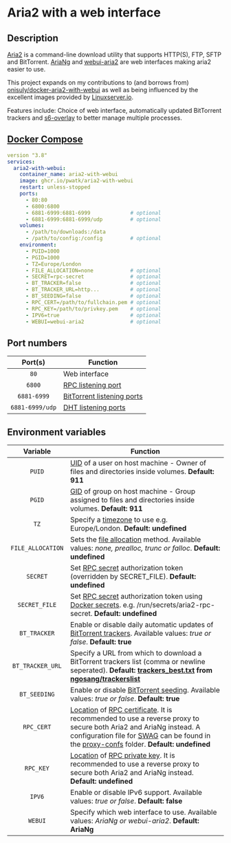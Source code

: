 # Aria2 with a web interface

## Description

[Aria2](https://github.com/aria2/aria2) is a command-line download utility that supports HTTP(S), FTP, SFTP and BitTorrent. [AriaNg](https://github.com/mayswind/AriaNg) and [webui-aria2](https://github.com/ziahamza/webui-aria2) are web interfaces making aria2 easier to use.

This project expands on my contributions to (and borrows from) [onisuly/docker-aria2-with-webui](https://github.com/onisuly/docker-aria2-with-webui) as well as being influenced by the excellent images provided by [Linuxserver.io](https://www.linuxserver.io/).

Features include: Choice of web interface, automatically updated BitTorrent trackers and [s6-overlay](https://github.com/just-containers/s6-overlay) to better manage multiple processes.

## [Docker Compose](https://docs.docker.com/compose/compose-file/compose-file-v3/)

```yaml
version "3.8"
services:
  aria2-with-webui:
    container_name: aria2-with-webui
    image: ghcr.io/pwatk/aria2-with-webui
    restart: unless-stopped
    ports:
      - 80:80
      - 6800:6800
      - 6881-6999:6881-6999             # optional
      - 6881-6999:6881-6999/udp         # optional
    volumes:
      - /path/to/downloads:/data
      - /path/to/config:/config         # optional
    environment:
      - PUID=1000
      - PGID=1000
      - TZ=Europe/London
      - FILE_ALLOCATION=none            # optional
      - SECRET=rpc-secret               # optional
      - BT_TRACKER=false                # optional
      - BT_TRACKER_URL=http...          # optional
      - BT_SEEDING=false                # optional
      - RPC_CERT=/path/to/fullchain.pem # optional
      - RPC_KEY=/path/to/privkey.pem    # optional
      - IPV6=true                       # optional
      - WEBUI=webui-aria2               # optional
```

## Port numbers

| Port(s) | Function |
| :----: | --- |
| `80` | Web interface |
| `6800` | [RPC listening port](https://aria2.github.io/manual/en/html/aria2c.html#cmdoption-rpc-listen-port) |
| `6881-6999` | [BitTorrent listening ports](https://aria2.github.io/manual/en/html/aria2c.html#cmdoption-listen-port) |
| `6881-6999/udp` | [DHT listening ports](https://aria2.github.io/manual/en/html/aria2c.html#cmdoption-dht-listen-port) |

## Environment variables

| Variable | Function |
| :----: | --- |
| `PUID` | [UID](https://en.wikipedia.org/wiki/Passwd "A user identifier, often abbreviated to user ID or UID") of a user on host machine - Owner of files and directories inside volumes. **Default: 911** |
| `PGID` | [GID](https://en.wikipedia.org/wiki/Group_identifier "A group identifier, often abbreviated to GID") of group on host machine - Group assigned to files and directories inside volumes. **Default: 911** |
| `TZ` | Specify a [timezone](https://en.wikipedia.org/wiki/List_of_tz_database_time_zones) to use e.g. Europe/London. **Default: undefined** |
| `FILE_ALLOCATION` | Sets the [file allocation](https://aria2.github.io/manual/en/html/aria2c.html#cmdoption-file-allocation "--file-allocation=<METHOD>") method. Available values: *none, prealloc, trunc or falloc*. **Default: undefined** |
| `SECRET` | Set [RPC secret](https://aria2.github.io/manual/en/html/aria2c.html#cmdoption-rpc-secret "--rpc-secret=<TOKEN>") authorization token (overridden by SECRET_FILE). **Default: undefined** |
| `SECRET_FILE` | Set [RPC secret](https://aria2.github.io/manual/en/html/aria2c.html#cmdoption-rpc-secret "--rpc-secret=<TOKEN>") authorization token using [Docker secrets](https://docs.docker.com/compose/compose-file/compose-file-v3/#secrets). e.g. /run/secrets/aria2-rpc-secret. **Default: undefined** |
| `BT_TRACKER` | Enable or disable daily automatic updates of [BitTorrent trackers](https://aria2.github.io/manual/en/html/aria2c.html#cmdoption-bt-tracker "--bt-tracker=<URI>[,...]"). Available values: *true or false*. **Default: true** |
| `BT_TRACKER_URL` | Specify a URL from which to download a BitTorrent trackers list (comma or newline seperated). **Default: [trackers_best.txt](https://raw.githubusercontent.com/ngosang/trackerslist/master/trackers_best.txt) from [ngosang/trackerslist](https://github.com/ngosang/trackerslist)**
| `BT_SEEDING` | Enable or disable [BitTorrent seeding](https://aria2.github.io/manual/en/html/aria2c.html#cmdoption-seed-time "--seed-time=0"). Available values: *true or false*. **Default: true** |
| `RPC_CERT` | [Location](https://docs.docker.com/storage/bind-mounts/) of [RPC certificate](https://aria2.github.io/manual/en/html/aria2c.html#cmdoption-rpc-certificate "--rpc-certificate=<FILE>"). It is recommended to use a reverse proxy to secure both Aria2 and AriaNg instead. A configuration file for [SWAG](https://github.com/linuxserver/docker-swag) can be found in the [proxy-confs](https://github.com/pwatk/docker-aria2-with-webui/tree/master/proxy-confs) folder. **Default: undefined** |
| `RPC_KEY` | [Location](https://docs.docker.com/storage/bind-mounts/) of [RPC private key](https://aria2.github.io/manual/en/html/aria2c.html#cmdoption-rpc-private-key "--rpc-private-key=<FILE>"). It is recommended to use a reverse proxy to secure both Aria2 and AriaNg instead. **Default: undefined** |
| `IPV6` | Enable or disable IPv6 support. Available values: *true or false*. **Default: false** |
| `WEBUI` | Specify which web interface to use. Available values: *AriaNg or webui-aria2*. **Default: AriaNg** |
